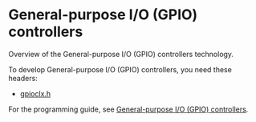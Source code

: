 # General-purpose I/O (GPIO) controllers

Overview of the General-purpose I/O (GPIO) controllers technology.

To develop General-purpose I/O (GPIO) controllers, you need these headers:

 * [gpioclx.h](..\gpioclx\index.md)

For the programming guide, see [General-purpose I/O (GPIO) controllers](https://docs.microsoft.com/en-us/windows-hardware/drivers/gpio).
